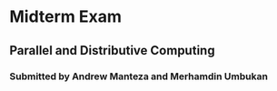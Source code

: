 # Midterm Exam
## Parallel and Distributive Computing
### Submitted by Andrew Manteza and Merhamdin Umbukan
